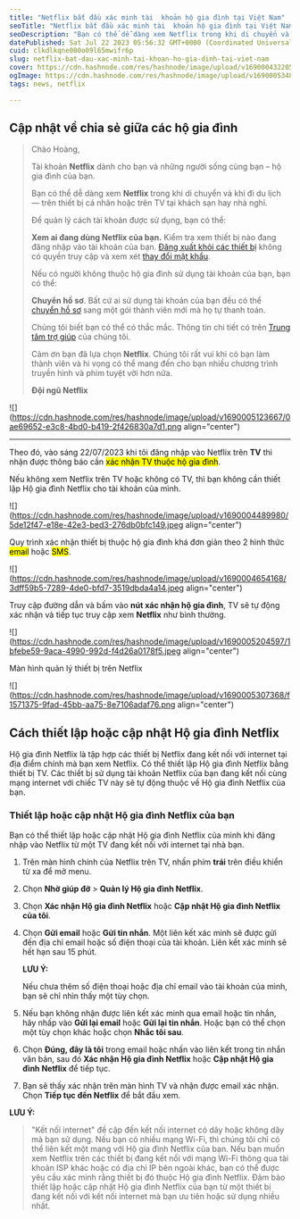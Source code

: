 ```yaml
---
title: "Netflix bắt đầu xác minh tài  khoản hộ gia đình tại Việt Nam"
seoTitle: "Netflix bắt đầu xác minh tài  khoản hộ gia đình tại Việt Nam"
seoDescription: "Bạn có thể dễ dàng xem Netflix trong khi di chuyển và khi đi du lịch — trên thiết bị cá nhân hoặc trên TV tại khách sạn hay nhà nghỉ."
datePublished: Sat Jul 22 2023 05:56:32 GMT+0000 (Coordinated Universal Time)
cuid: clkdlkqne000o09l65mwifr6p
slug: netflix-bat-dau-xac-minh-tai-khoan-ho-gia-dinh-tai-viet-nam
cover: https://cdn.hashnode.com/res/hashnode/image/upload/v1690004322056/40430f34-d241-4a85-af9d-ef839d8c9639.png
ogImage: https://cdn.hashnode.com/res/hashnode/image/upload/v1690005348814/51e252b9-084c-479b-aa51-41073786d4af.png
tags: news, netflix

---
```


## **Cập nhật về chia sẻ giữa các hộ gia đình**

> Chào Hoàng,
> 
> Tài khoản **Netflix** dành cho bạn và những người sống cùng bạn – hộ gia đình của bạn.
> 
> Bạn có thể dễ dàng xem **Netflix** trong khi di chuyển và khi đi du lịch — trên thiết bị cá nhân hoặc trên TV tại khách sạn hay nhà nghỉ.
> 
> Để quản lý cách tài khoản được sử dụng, bạn có thể:
> 
> **Xem ai đang dùng Netflix của bạn.** Kiểm tra xem thiết bị nào đang đăng nhập vào tài khoản của bạn. [Đăng xuất khỏi các thiết bị](https://www.netflix.com/ManageAccountAccess) không có quyền truy cập và xem xét [thay đổi mật khẩu](https://www.netflix.com/password).
> 
> Nếu có người không thuộc hộ gia đình sử dụng tài khoản của bạn, bạn có thể:
> 
> **Chuyển hồ sơ**. Bất cứ ai sử dụng tài khoản của bạn đều có thể [chuyển hồ sơ](https://www.netflix.com/account/profile/transfercontext) sang một gói thành viên mới mà họ tự thanh toán.
> 
> Chúng tôi biết bạn có thể có thắc mắc. Thông tin chi tiết có trên [Trung tâm trợ giúp](https://help.netflix.com/support/128339) của chúng tôi.
> 
> Cảm ơn bạn đã lựa chọn **Netflix**. Chúng tôi rất vui khi có bạn làm thành viên và hi vọng có thể mang đến cho bạn nhiều chương trình truyền hình và phim tuyệt vời hơn nữa.
> 
> **Đội ngũ Netflix**

![](https://cdn.hashnode.com/res/hashnode/image/upload/v1690005123667/0ae69652-e3c8-4bd0-b419-2f426830a7d1.png align="center")

---

Theo đó, vào sáng 22/07/2023 khi tôi đăng nhập vào Netflix trên **TV** thì nhận được thông báo cần <mark>xác nhận TV thuộc hộ gia đình</mark>.

Nếu không xem Netflix trên TV hoặc không có TV, thì bạn không cần thiết lập Hộ gia đình Netflix cho tài khoản của mình. 

![](https://cdn.hashnode.com/res/hashnode/image/upload/v1690004489980/5de12f47-e18e-42e3-bed3-276db0bfc149.jpeg align="center")

Quy trình xác nhận thiết bị thuộc hộ gia đình khá đơn giản theo 2 hình thức <mark>email</mark> hoặc <mark>SMS</mark>.

![](https://cdn.hashnode.com/res/hashnode/image/upload/v1690004654168/3dff59b5-7289-4de0-bfd7-3519dbda4a14.jpeg align="center")

Truy cập đường dẫn và bấm vào **nút xác nhận hộ gia đình**, TV sẽ tự động xác nhận và tiếp tục truy cập xem **Netflix** như bình thường.

![](https://cdn.hashnode.com/res/hashnode/image/upload/v1690005204597/1bfebe59-9aca-4990-992d-f4d26a0178f5.jpeg align="center")

Màn hình quản lý thiết bị trên Netflix

![](https://cdn.hashnode.com/res/hashnode/image/upload/v1690005307368/f1571375-9fad-45bb-aa75-8e7106adaf76.png align="center")

## **Cách thiết lập hoặc cập nhật Hộ gia đình Netflix**

Hộ gia đình Netflix là tập hợp các thiết bị Netflix đang kết nối với internet tại địa điểm chính mà bạn xem Netflix. Có thể thiết lập Hộ gia đình Netflix bằng thiết bị TV. Các thiết bị sử dụng tài khoản Netflix của bạn đang kết nối cùng mạng internet với chiếc TV này sẽ tự động thuộc về Hộ gia đình Netflix của bạn.

### **Thiết lập hoặc cập nhật Hộ gia đình Netflix của bạn**

Bạn có thể thiết lập hoặc cập nhật Hộ gia đình Netflix của mình khi đăng nhập vào Netflix từ một TV đang kết nối với internet tại nhà bạn.

1. Trên màn hình chính của Netflix trên TV, nhấn phím **trái** trên điều khiển từ xa để mở menu.
    
2. Chọn **Nhờ giúp đỡ** &gt; **Quản lý Hộ gia đình Netflix**.
    
3. Chọn **Xác nhận Hộ gia đình Netflix** hoặc **Cập nhật Hộ gia đình Netflix của tôi**.
    
4. Chọn **Gửi email** hoặc **Gửi tin nhắn**. Một liên kết xác minh sẽ được gửi đến địa chỉ email hoặc số điện thoại của tài khoản. Liên kết xác minh sẽ hết hạn sau 15 phút.
    
    **LƯU Ý:**
    
    Nếu chưa thêm số điện thoại hoặc địa chỉ email vào tài khoản của mình, bạn sẽ chỉ nhìn thấy một tùy chọn.
    
5. Nếu bạn không nhận được liên kết xác minh qua email hoặc tin nhắn, hãy nhấp vào **Gửi lại email** hoặc **Gửi lại tin nhắn**. Hoặc bạn có thể chọn một tùy chọn khác hoặc chọn **Nhắc tôi sau**.
    
6. Chọn **Đúng, đây là tôi** trong email hoặc nhấn vào liên kết trong tin nhắn văn bản, sau đó **Xác nhận Hộ gia đình Netflix** hoặc **Cập nhật Hộ gia đình Netflix** để tiếp tục.
    
7. Bạn sẽ thấy xác nhận trên màn hình TV và nhận được email xác nhận. Chọn **Tiếp tục đến Netflix** để bắt đầu xem.
    

**LƯU Ý:**

> "Kết nối internet" đề cập đến kết nối internet có dây hoặc không dây mà bạn sử dụng. Nếu bạn có nhiều mạng Wi-Fi, thì chúng tôi chỉ có thể liên kết một mạng với Hộ gia đình Netflix của bạn. Nếu bạn muốn xem Netflix trên các thiết bị đang kết nối với mạng Wi-Fi thông qua tài khoản ISP khác hoặc có địa chỉ IP bên ngoài khác, bạn có thể được yêu cầu xác minh rằng thiết bị đó thuộc Hộ gia đình Netflix. Đảm bảo thiết lập hoặc cập nhật Hộ gia đình Netflix của bạn từ một thiết bị đang kết nối với kết nối internet mà bạn ưu tiên hoặc sử dụng nhiều nhất.